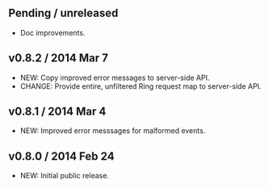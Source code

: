 ## Pending / unreleased

 * Doc improvements.


## v0.8.2 / 2014 Mar 7

 * NEW: Copy improved error messages to server-side API.
 * CHANGE: Provide entire, unfiltered Ring request map to server-side API.


## v0.8.1 / 2014 Mar 4

 * NEW: Improved error messsages for malformed events.


## v0.8.0 / 2014 Feb 24

 * NEW: Initial public release.
